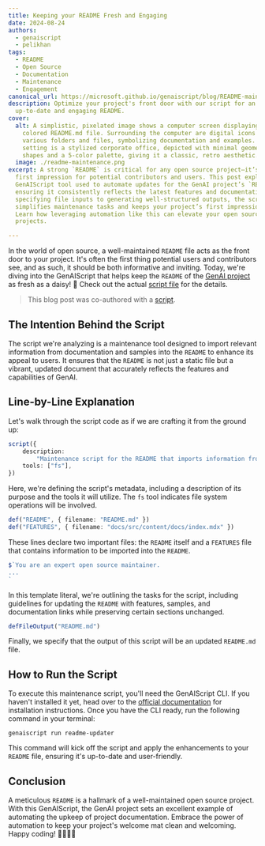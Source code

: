 ```yaml
---
title: Keeping your README Fresh and Engaging
date: 2024-08-24
authors:
  - genaiscript
  - pelikhan
tags:
  - README
  - Open Source
  - Documentation
  - Maintenance
  - Engagement
canonical_url: https://microsoft.github.io/genaiscript/blog/README-maintenance
description: Optimize your project's front door with our script for an always
  up-to-date and engaging README.
cover:
  alt: A simplistic, pixelated image shows a computer screen displaying a brightly
    colored README.md file. Surrounding the computer are digital icons depicting
    various folders and files, symbolizing documentation and examples. The
    setting is a stylized corporate office, depicted with minimal geometric
    shapes and a 5-color palette, giving it a classic, retro aesthetic.
  image: ./readme-maintenance.png
excerpt: A strong `README` is critical for any open source project—it’s the
  first impression for potential contributors and users. This post explores the
  GenAIScript tool used to automate updates for the GenAI project’s `README`,
  ensuring it consistently reflects the latest features and documentation. From
  specifying file inputs to generating well-structured outputs, the script
  simplifies maintenance tasks and keeps your project’s first impression sharp.
  Learn how leveraging automation like this can elevate your open source
  projects.

---
```


In the world of open source, a well-maintained `README` file acts as the front door to your project. It's often the first thing potential users and contributors see, and as such, it should be both informative and inviting. Today, we're diving into the GenAIScript that helps keep the `README` of the [GenAI project](https://github.com/microsoft/genaiscript) as fresh as a daisy! 🌼 Check out the actual [script file](https://github.com/microsoft/genaiscript/blob/main/packages/sample/genaisrc/readme-updater.genai.mts) for the details.

> This blog post was co-authored with a [script](https://github.com/microsoft/genaiscript/blob/main/packages/sample/genaisrc/blogify-sample.genai.mts).

## The Intention Behind the Script

The script we're analyzing is a maintenance tool designed to import relevant information from documentation and samples into the `README` to enhance its appeal to users. It ensures that the `README` is not just a static file but a vibrant, updated document that accurately reflects the features and capabilities of GenAI.

## Line-by-Line Explanation

Let's walk through the script code as if we are crafting it from the ground up:

```ts
script({
    description:
        "Maintenance script for the README that imports information from the documentation and samples to make it more attractive to users.",
    tools: ["fs"],
})
```

Here, we're defining the script's metadata, including a description of its purpose and the tools it will utilize. The `fs` tool indicates file system operations will be involved.

```ts
def("README", { filename: "README.md" })
def("FEATURES", { filename: "docs/src/content/docs/index.mdx" })
```

These lines declare two important files: the `README` itself and a `FEATURES` file that contains information to be imported into the `README`.

```ts
$`You are an expert open source maintainer.
...
`
```

In this template literal, we're outlining the tasks for the script, including guidelines for updating the `README` with features, samples, and documentation links while preserving certain sections unchanged.

```ts
defFileOutput("README.md")
```

Finally, we specify that the output of this script will be an updated `README.md` file.

## How to Run the Script

To execute this maintenance script, you'll need the GenAIScript CLI. If you haven't installed it yet, head over to the [official documentation](https://microsoft.github.io/genaiscript/) for installation instructions. Once you have the CLI ready, run the following command in your terminal:

```shell
genaiscript run readme-updater
```

This command will kick off the script and apply the enhancements to your `README` file, ensuring it's up-to-date and user-friendly.

## Conclusion

A meticulous `README` is a hallmark of a well-maintained open source project. With this GenAIScript, the GenAI project sets an excellent example of automating the upkeep of project documentation. Embrace the power of automation to keep your project's welcome mat clean and welcoming. Happy coding! 👨‍💻👩‍💻
